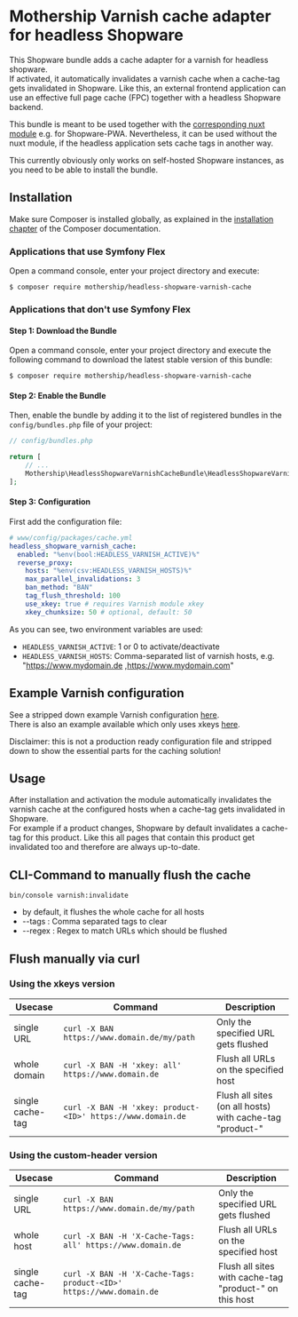 Mothership Varnish cache adapter for headless Shopware
======================
This Shopware bundle adds a cache adapter for a varnish for headless shopware.  
If activated, it automatically invalidates a varnish cache when a cache-tag gets invalidated in Shopware. Like this,
an external frontend application can use an effective full page cache (FPC) together with a headless Shopware backend.

This bundle is meant to be used together with
the [corresponding nuxt module](https://github.com/mothership-gmbh/nuxt-shopware-caching) e.g. for Shopware-PWA.
Nevertheless, it can be used without the nuxt module, if the headless application sets cache tags in another way.

This currently obviously only works on self-hosted Shopware instances, as you need to be able to install the bundle.

Installation
------------
Make sure Composer is installed globally, as explained in the
[installation chapter](https://getcomposer.org/doc/00-intro.md)
of the Composer documentation.

### Applications that use Symfony Flex

Open a command console, enter your project directory and execute:

```console
$ composer require mothership/headless-shopware-varnish-cache
```

### Applications that don't use Symfony Flex

#### Step 1: Download the Bundle

Open a command console, enter your project directory and execute the
following command to download the latest stable version of this bundle:

```console
$ composer require mothership/headless-shopware-varnish-cache
```

#### Step 2: Enable the Bundle

Then, enable the bundle by adding it to the list of registered bundles
in the `config/bundles.php` file of your project:

```php
// config/bundles.php

return [
    // ...
    Mothership\HeadlessShopwareVarnishCacheBundle\HeadlessShopwareVarnishCacheBundle::class => ['all' => true],
];
```

#### Step 3: Configuration

First add the configuration file:

```yaml
# www/config/packages/cache.yml
headless_shopware_varnish_cache:
  enabled: "%env(bool:HEADLESS_VARNISH_ACTIVE)%"
  reverse_proxy:
    hosts: "%env(csv:HEADLESS_VARNISH_HOSTS)%"
    max_parallel_invalidations: 3
    ban_method: "BAN"
    tag_flush_threshold: 100
    use_xkey: true # requires Varnish module xkey
    xkey_chunksize: 50 # optional, default: 50
```

As you can see, two environment variables are used:

- `HEADLESS_VARNISH_ACTIVE`: 1 or 0 to activate/deactivate
- `HEADLESS_VARNISH_HOSTS`: Comma-separated list of varnish hosts, e.g. "https://www.mydomain.de
  ,https://www.mydomain.com"

Example Varnish configuration
-----
See a stripped down example Varnish configuration [here](docs/example.vcl).   
There is also an example available which only uses xkeys [here](docs/example_xkeys.vcl).

Disclaimer: this is not a production ready configuration file and stripped down to show the essential parts for the
caching solution!

Usage
-----
After installation and activation the module automatically invalidates the varnish cache at the configured hosts when a
cache-tag gets invalidated in Shopware.  
For example if a product changes, Shopware by default invalidates a cache-tag for this product. Like this all pages
that contain this product get invalidated too and therefore are always up-to-date.

## CLI-Command to manually flush the cache

`bin/console varnish:invalidate`

- by default, it flushes the whole cache for all hosts
- --tags : Comma separated tags to clear
- --regex : Regex to match URLs which should be flushed

## Flush manually via curl

### Using the xkeys version

| Usecase          | Command                                                     | Description                                                  |
|------------------|-------------------------------------------------------------|--------------------------------------------------------------|
| single URL       | `curl -X BAN https://www.domain.de/my/path`                 | Only the specified URL gets flushed                          |
| whole domain     | `curl -X BAN -H 'xkey: all' https://www.domain.de`          | Flush all URLs on the specified host                         |
| single cache-tag | `curl -X BAN -H 'xkey: product-<ID>' https://www.domain.de` | Flush all sites (on all hosts) with cache-tag "product-<ID>" |

### Using the custom-header version

| Usecase          | Command                                                             | Description                                                |
|------------------|---------------------------------------------------------------------|------------------------------------------------------------|
| single URL       | `curl -X BAN https://www.domain.de/my/path`                         | Only the specified URL gets flushed                        |
| whole host       | `curl -X BAN -H 'X-Cache-Tags: all' https://www.domain.de`          | Flush all URLs on the specified host                       |
| single cache-tag | `curl -X BAN -H 'X-Cache-Tags: product-<ID>' https://www.domain.de` | Flush all sites with cache-tag "product-<ID>" on this host |

